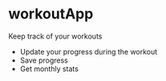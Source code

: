 # workoutApp


Keep track of your workouts 
* Update your progress during the workout
* Save progress
* Get monthly stats